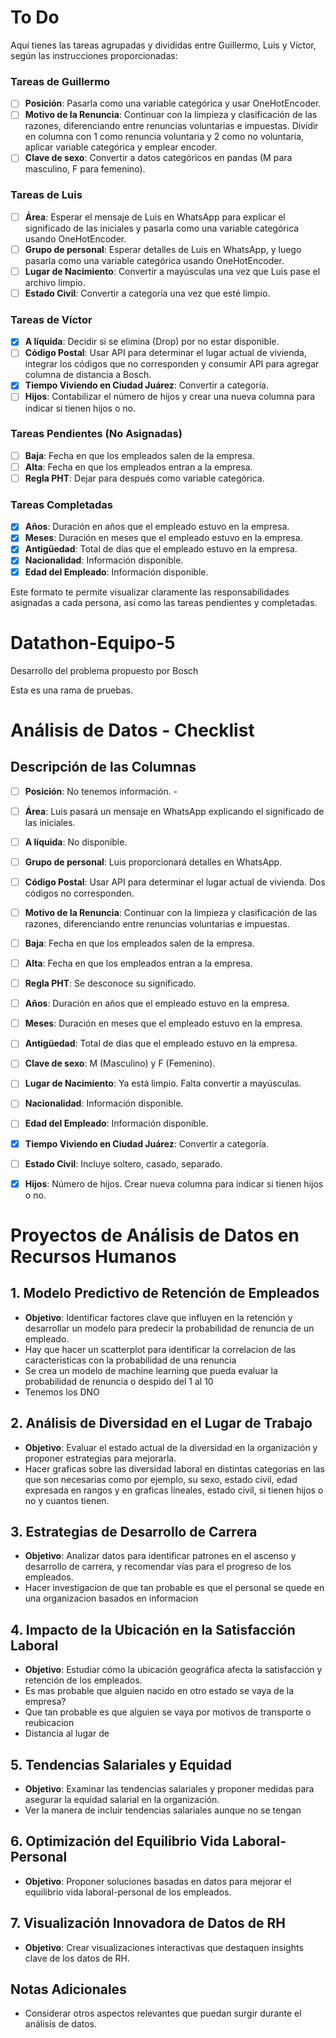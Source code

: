 # To Do
Aquí tienes las tareas agrupadas y divididas entre Guillermo, Luis y Víctor, según las instrucciones proporcionadas:

### Tareas de Guillermo
- [ ] **Posición**: Pasarla como una variable categórica y usar OneHotEncoder.
- [ ] **Motivo de la Renuncia**: Continuar con la limpieza y clasificación de las razones, diferenciando entre renuncias voluntarias e impuestas. Dividir en columna con 1 como renuncia voluntaria y 2 como no voluntaria, aplicar variable categórica y emplear encoder.
- [ ] **Clave de sexo**: Convertir a datos categóricos en pandas (M para masculino, F para femenino).

### Tareas de Luis
- [ ] **Área**: Esperar el mensaje de Luis en WhatsApp para explicar el significado de las iniciales y pasarla como una variable categórica usando OneHotEncoder.
- [ ] **Grupo de personal**: Esperar detalles de Luis en WhatsApp, y luego pasarla como una variable categórica usando OneHotEncoder.
- [ ] **Lugar de Nacimiento**: Convertir a mayúsculas una vez que Luis pase el archivo limpio.
- [ ] **Estado Civil**: Convertir a categoría una vez que esté limpio.

### Tareas de Víctor
- [X] **A líquida**: Decidir si se elimina (Drop) por no estar disponible.
- [ ] **Código Postal**: Usar API para determinar el lugar actual de vivienda, integrar los códigos que no corresponden y consumir API para agregar columna de distancia a Bosch.
- [X] **Tiempo Viviendo en Ciudad Juárez**: Convertir a categoría.
- [ ] **Hijos**: Contabilizar el número de hijos y crear una nueva columna para indicar si tienen hijos o no.

### Tareas Pendientes (No Asignadas)
- [ ] **Baja**: Fecha en que los empleados salen de la empresa.
- [ ] **Alta**: Fecha en que los empleados entran a la empresa.
- [ ] **Regla PHT**: Dejar para después como variable categórica.

### Tareas Completadas
- [X] **Años**: Duración en años que el empleado estuvo en la empresa.
- [X] **Meses**: Duración en meses que el empleado estuvo en la empresa.
- [X] **Antigüedad**: Total de días que el empleado estuvo en la empresa.
- [X] **Nacionalidad**: Información disponible.
- [X] **Edad del Empleado**: Información disponible.

Este formato te permite visualizar claramente las responsabilidades asignadas a cada persona, así como las tareas pendientes y completadas.

# Datathon-Equipo-5
Desarrollo del problema propuesto por Bosch 

Esta es una rama de pruebas. 


# Análisis de Datos - Checklist

## Descripción de las Columnas

- [ ] **Posición**: No tenemos información. - 
- [ ] **Área**: Luis pasará un mensaje en WhatsApp explicando el significado de las iniciales.
- [ ] **A líquida**: No disponible.
- [ ] **Grupo de personal**: Luis proporcionará detalles en WhatsApp.
- [ ] **Código Postal**: Usar API para determinar el lugar actual de vivienda. Dos códigos no corresponden.
- [ ] **Motivo de la Renuncia**: Continuar con la limpieza y clasificación de las razones, diferenciando entre renuncias voluntarias e impuestas.
- [ ] **Baja**: Fecha en que los empleados salen de la empresa.
- [ ] **Alta**: Fecha en que los empleados entran a la empresa.
- [ ] **Regla PHT**: Se desconoce su significado.
- [ ] **Años**: Duración en años que el empleado estuvo en la empresa.
- [ ] **Meses**: Duración en meses que el empleado estuvo en la empresa.
- [ ] **Antigüedad**: Total de días que el empleado estuvo en la empresa.
- [ ] **Clave de sexo**: M (Masculino) y F (Femenino).
- [ ] **Lugar de Nacimiento**: Ya está limpio. Falta convertir a mayúsculas.
- [ ] **Nacionalidad**: Información disponible.
- [ ] **Edad del Empleado**: Información disponible.
- [X] **Tiempo Viviendo en Ciudad Juárez**: Convertir a categoría.
- [ ] **Estado Civil**: Incluye soltero, casado, separado.
- [X] **Hijos**: Número de hijos. Crear nueva columna para indicar si tienen hijos o no.


# Proyectos de Análisis de Datos en Recursos Humanos

## 1. Modelo Predictivo de Retención de Empleados
- **Objetivo**: Identificar factores clave que influyen en la retención y desarrollar un modelo para predecir la probabilidad de renuncia de un empleado.
- Hay que hacer un scatterplot para identificar la correlacion de las caracteristicas con la probabilidad de una renuncia
- Se crea un modelo de machine learning que pueda evaluar la probabilidad de renuncia o despido del 1 al 10
- Tenemos los DNO

## 2. Análisis de Diversidad en el Lugar de Trabajo
- **Objetivo**: Evaluar el estado actual de la diversidad en la organización y proponer estrategias para mejorarla.
- Hacer graficas sobre las diversidad laboral en distintas categorias en las que son necesarias como por ejemplo, su sexo, estado civil, edad expresada en rangos y en graficas lineales, estado civil, si tienen hijos o no y cuantos tienen.

## 3. Estrategias de Desarrollo de Carrera
- **Objetivo**: Analizar datos para identificar patrones en el ascenso y desarrollo de carrera, y recomendar vías para el progreso de los empleados.
- Hacer investigacion de que tan probable es que el personal se quede en una organizacion basados en informacion

## 4. Impacto de la Ubicación en la Satisfacción Laboral
- **Objetivo**: Estudiar cómo la ubicación geográfica afecta la satisfacción y retención de los empleados.
- Es mas probable que alguien nacido en otro estado se vaya de la empresa? 
- Que tan probable es que alguien se vaya por motivos de transporte o reubicacion
- Distancia al lugar de

## 5. Tendencias Salariales y Equidad
- **Objetivo**: Examinar las tendencias salariales y proponer medidas para asegurar la equidad salarial en la organización.
- Ver la manera de incluir tendencias salariales aunque no se tengan

## 6. Optimización del Equilibrio Vida Laboral-Personal
- **Objetivo**: Proponer soluciones basadas en datos para mejorar el equilibrio vida laboral-personal de los empleados.

## 7. Visualización Innovadora de Datos de RH
- **Objetivo**: Crear visualizaciones interactivas que destaquen insights clave de los datos de RH.

## Notas Adicionales
- Considerar otros aspectos relevantes que puedan surgir durante el análisis de datos.
